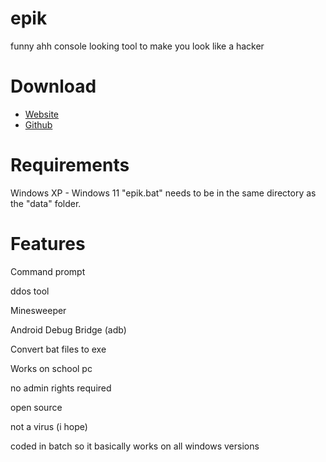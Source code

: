 # epik
funny ahh console looking tool to make you look like a hacker

# Download
- [Website](https://lreamweb.wixsite.com/epik)
- [Github]()

# Requirements
Windows XP - Windows 11
"epik.bat" needs to be in the same directory as the "data" folder.

# Features
Command prompt

ddos tool

Minesweeper

Android Debug Bridge (adb)

Convert bat files to exe

Works on school pc

no admin rights required

open source

not a virus (i hope)

coded in batch so it basically works on all windows versions
